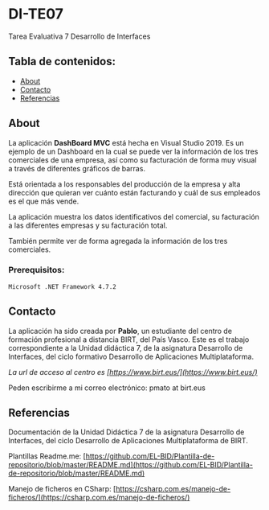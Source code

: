 # DI-TE07
Tarea Evaluativa 7 Desarrollo de Interfaces

## Tabla de contenidos:

- [About](#about)
- [Contacto](#contacto)
- [Referencias](#referencias)


## About

La aplicación **DashBoard MVC** está hecha en Visual Studio 2019. Es un ejemplo de un Dashboard en la cual se puede ver la información de los tres comerciales de una empresa, así como su facturación de forma muy visual a través de diferentes gráficos de barras. 

Está orientada a los responsables del producción de la empresa y alta dirección que quieran ver cuánto están facturando y cuál de sus empleados es el que más vende. 

La aplicación muestra los datos identificativos del comercial, su facturación a las diferentes empresas y su facturación total. 

También permite ver de forma agregada la información de los tres comerciales. 

### Prerequisitos:
```
Microsoft .NET Framework 4.7.2
```

## Contacto

La aplicación ha sido creada por **Pablo**, un estudiante del centro de formación profesional a distancia BIRT, del País Vasco. Este es el trabajo correspondiente a la Unidad didáctica 7, de la asignatura Desarrollo de Interfaces, del ciclo formativo Desarrollo de Aplicaciones Multiplataforma. 

*La url de acceso al centro es [https://www.birt.eus/](https://www.birt.eus/)*

Peden escribirme a mi correo electrónico: pmato at birt.eus

## Referencias

Documentación de la Unidad Didáctica 7 de la asignatura Desarrollo de Interfaces, del ciclo Desarrollo de Aplicaciones Multiplataforma de BIRT.

Plantillas Readme.me: [https://github.com/EL-BID/Plantilla-de-repositorio/blob/master/README.md](https://github.com/EL-BID/Plantilla-de-repositorio/blob/master/README.md)

Manejo de ficheros en CSharp: [https://csharp.com.es/manejo-de-ficheros/](https://csharp.com.es/manejo-de-ficheros/)


